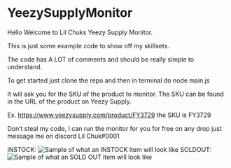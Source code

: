# YeezySupplyMonitor

Hello Welcome to Lil Chuks Yeezy Supply Monitor. 

This is just some example code to show off my skillsets.

The code has A LOT of comments and should be really simple to understand.

To get started just clone the repo and then in terminal do node main.js

It will ask you for the SKU of the product to monitor. The SKU can be found in the URL of the product on Yeezy Supply. 

Ex. https://www.yeezysupply.com/product/FY3729 
the SKU is FY3729

Don’t steal my code, I can run the monitor for you for free on any drop just message me on discord Lil Chuk#0001


INSTOCK:
![Sample of what an INSTOCK item will look like](https://i.gyazo.com/77b8690f29ddee413a6f53510f846a10.png)
SOLDOUT:
![Sample of what an SOLD OUT item will look like](https://i.gyazo.com/7d67e91c38a6d3caf0ff6adae8df08ed.png)
